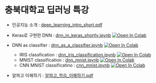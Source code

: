 # 충북대학교 딥러닝 특강

- 인공지능 소개 : [deep_learning_intro_short.pdf](material/deep_learning_intro_short.pdf)
- Keras로 구현한 DNN : [dnn_in_keras_shortly.ipynb](material/dnn_in_keras_shortly.ipynb) [![Open In Colab](https://colab.research.google.com/assets/colab-badge.svg)](https://colab.research.google.com/github/dhrim/chungbuk_2020_06/blob/master/material/dnn_in_keras_shortly.ipynb)
- DNN as classifier : [dnn_as_a_classifier.ipynb](material/dnn_as_a_classifier.ipynb) [![Open In Colab](https://colab.research.google.com/assets/colab-badge.svg)](https://colab.research.google.com/github/dhrim/chungbuk_2020_06/blob/master/material/dnn_as_a_classifier.ipynb)
    - IRIS classfication : [dnn_iris_classification.ipynb](material/dnn_iris_classification.ipynb) [![Open In Colab](https://colab.research.google.com/assets/colab-badge.svg)](https://colab.research.google.com/github/dhrim/chungbuk_2020_06/blob/master/material/dnn_iris_classification.ipynb)
    - MNIST classification : [dnn_mnist.ipynb](material/dnn_mnist.ipynb) [![Open In Colab](https://colab.research.google.com/assets/colab-badge.svg)](https://colab.research.google.com/github/dhrim/chungbuk_2020_06/blob/master/material/dnn_mnist.ipynb)
    - CNN MNIST classificatino : [cnn_mnist.ipynb](material/cnn_mnist.ipynb) [![Open In Colab](https://colab.research.google.com/assets/colab-badge.svg)](https://colab.research.google.com/github/dhrim/chungbuk_2020_06/blob/master/material/cnn_mnist.ipynb)

- 알파고 이해하기 : [알파고_학습_이해하기.pdf](material/알파고_학습_이해하기.pdf)